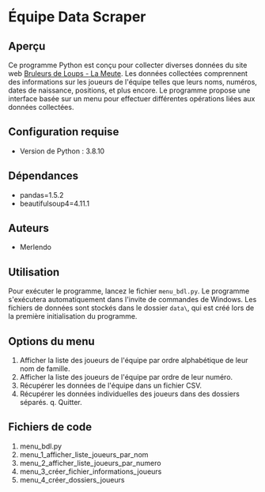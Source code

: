 # Équipe Data Scraper

## Aperçu

Ce programme Python est conçu pour collecter diverses données du site web [Bruleurs de Loups - La Meute](https://www.bruleursdeloups.fr/la-meute). Les données collectées comprennent des informations sur les joueurs de l'équipe telles que leurs noms, numéros, dates de naissance, positions, et plus encore. Le programme propose une interface basée sur un menu pour effectuer différentes opérations liées aux données collectées.

## Configuration requise

- Version de Python : 3.8.10

## Dépendances

- pandas=1.5.2
- beautifulsoup4=4.11.1

## Auteurs

- Merlendo

## Utilisation

Pour exécuter le programme, lancez le fichier `menu_bdl.py`. Le programme s'exécutera automatiquement dans l'invite de commandes de Windows. Les fichiers de données sont stockés dans le dossier `data\`, qui est créé lors de la première initialisation du programme.

## Options du menu

1. Afficher la liste des joueurs de l'équipe par ordre alphabétique de leur nom de famille.
2. Afficher la liste des joueurs de l'équipe par ordre de leur numéro.
3. Récupérer les données de l'équipe dans un fichier CSV.
4. Récupérer les données individuelles des joueurs dans des dossiers séparés.
q. Quitter.

## Fichiers de code

1. menu_bdl.py
2. menu_1_afficher_liste_joueurs_par_nom
3. menu_2_afficher_liste_joueurs_par_numero
4. menu_3_créer_fichier_informations_joueurs
5. menu_4_créer_dossiers_joueurs
